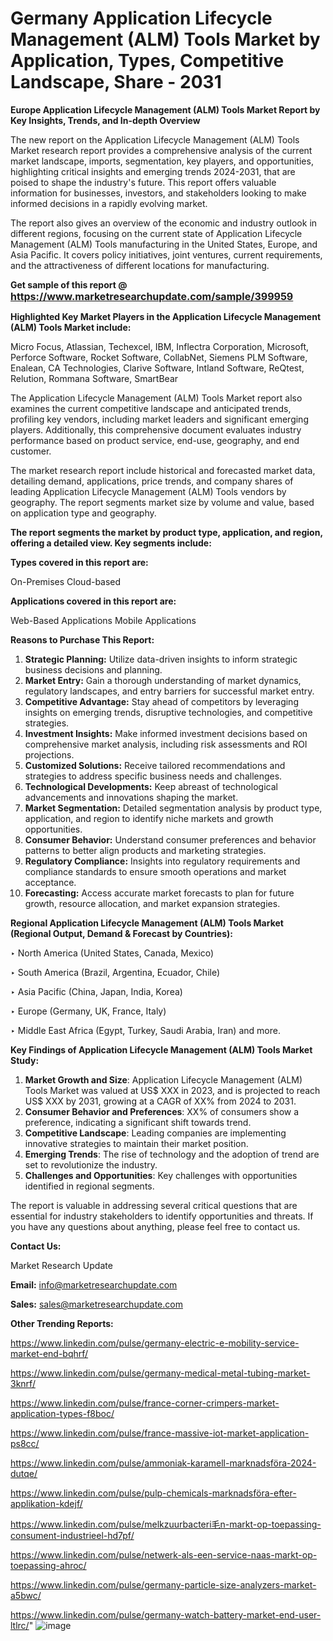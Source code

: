 # Germany Application Lifecycle Management (ALM) Tools Market by Application, Types, Competitive Landscape, Share - 2031

<strong>Europe Application Lifecycle Management (ALM) Tools Market Report by Key Insights, Trends, and In-depth Overview</strong>

The new report on the Application Lifecycle Management (ALM) Tools Market research report provides a comprehensive analysis of the current market landscape, imports, segmentation, key players, and opportunities, highlighting critical insights and emerging trends 2024-2031,</strong> that are poised to shape the industry's future. This report offers valuable information for businesses, investors, and stakeholders looking to make informed decisions in a rapidly evolving market.

The report also gives an overview of the economic and industry outlook in different regions, focusing on the current state of Application Lifecycle Management (ALM) Tools manufacturing in the United States, Europe, and Asia Pacific. It covers policy initiatives, joint ventures, current requirements, and the attractiveness of different locations for manufacturing.

<strong>Get sample of this report @ <a href=https://www.marketresearchupdate.com/sample/399959><font size=3 color=#0000ff>https://www.marketresearchupdate.com/sample/399959</font></a></strong>

<strong>Highlighted Key Market Players in the Application Lifecycle Management (ALM) Tools Market include:</strong>

Micro Focus, Atlassian, Techexcel, IBM, Inflectra Corporation, Microsoft, Perforce Software, Rocket Software, CollabNet, Siemens PLM Software, Enalean, CA Technologies, Clarive Software, Intland Software, ReQtest, Relution, Rommana Software, SmartBear

The Application Lifecycle Management (ALM) Tools Market report also examines the current competitive landscape and anticipated trends, profiling key vendors, including market leaders and significant emerging players. Additionally, this comprehensive document evaluates industry performance based on product service, end-use, geography, and end customer.

The market research report include historical and forecasted market data, detailing demand, applications, price trends, and company shares of leading Application Lifecycle Management (ALM) Tools vendors by geography. The report segments market size by volume and value, based on application type and geography.

<strong>The report segments the market by product type, application, and region, offering a detailed view. Key segments include:</strong>

<strong>Types covered in this report are:</strong>

On-Premises
Cloud-based

<strong>Applications covered in this report are:</strong>

Web-Based Applications
Mobile Applications

<strong>Reasons to Purchase This Report:</strong>
<ol>
  <li><strong>Strategic Planning:</strong> Utilize data-driven insights to inform strategic business decisions and planning.</li>
  <li><strong>Market Entry:</strong> Gain a thorough understanding of market dynamics, regulatory landscapes, and entry barriers for successful market entry.</li>
  <li><strong>Competitive Advantage:</strong> Stay ahead of competitors by leveraging insights on emerging trends, disruptive technologies, and competitive strategies.</li>
  <li><strong>Investment Insights:</strong> Make informed investment decisions based on comprehensive market analysis, including risk assessments and ROI projections.</li>
  <li><strong>Customized Solutions:</strong> Receive tailored recommendations and strategies to address specific business needs and challenges.</li>
  <li><strong>Technological Developments:</strong> Keep abreast of technological advancements and innovations shaping the market.</li>
  <li><strong>Market Segmentation:</strong> Detailed segmentation analysis by product type, application, and region to identify niche markets and growth opportunities.</li>
  <li><strong>Consumer Behavior:</strong> Understand consumer preferences and behavior patterns to better align products and marketing strategies.</li>
  <li><strong>Regulatory Compliance:</strong> Insights into regulatory requirements and compliance standards to ensure smooth operations and market acceptance.</li>
  <li><strong>Forecasting:</strong> Access accurate market forecasts to plan for future growth, resource allocation, and market expansion strategies.</li>
</ol>

<strong>Regional Application Lifecycle Management (ALM) Tools Market (Regional Output, Demand &amp; Forecast by Countries):</strong>

‣ North America (United States, Canada, Mexico)

‣ South America (Brazil, Argentina, Ecuador, Chile)

‣ Asia Pacific (China, Japan, India, Korea)

‣ Europe (Germany, UK, France, Italy)

‣ Middle East Africa (Egypt, Turkey, Saudi Arabia, Iran) and more.

<strong>Key Findings of Application Lifecycle Management (ALM) Tools Market Study:</strong>
<ol>
  <li><strong>Market Growth and Size</strong>: Application Lifecycle Management (ALM) Tools Market was valued at US$ XXX in 2023, and is projected to reach US$ XXX by 2031, growing at a CAGR of XX% from 2024 to 2031.</li>
  <li><strong>Consumer Behavior and Preferences</strong>: XX% of consumers show a preference, indicating a significant shift towards trend.</li>
  <li><strong>Competitive Landscape</strong>: Leading companies are implementing innovative strategies to maintain their market position.</li>
  <li><strong>Emerging Trends</strong>: The rise of technology and the adoption of trend are set to revolutionize the industry.</li>
  <li><strong>Challenges and Opportunities</strong>: Key challenges with opportunities identified in regional segments.</li>
</ol>

The report is valuable in addressing several critical questions that are essential for industry stakeholders to identify opportunities and threats. If you have any questions about anything, please feel free to contact us.

<strong>Contact Us:</strong>

Market Research Update

<strong>Email:</strong> info@marketresearchupdate.com

<strong>Sales:</strong> sales@marketresearchupdate.com

<strong>Other Trending Reports:</strong>

<a href=https://www.linkedin.com/pulse/germany-electric-e-mobility-service-market-end-bqhrf/>https://www.linkedin.com/pulse/germany-electric-e-mobility-service-market-end-bqhrf/</a>

<a href=https://www.linkedin.com/pulse/germany-medical-metal-tubing-market-3knrf/>https://www.linkedin.com/pulse/germany-medical-metal-tubing-market-3knrf/</a>

<a href=https://www.linkedin.com/pulse/france-corner-crimpers-market-application-types-f8boc/>https://www.linkedin.com/pulse/france-corner-crimpers-market-application-types-f8boc/</a>

<a href=https://www.linkedin.com/pulse/france-massive-iot-market-application-ps8cc/>https://www.linkedin.com/pulse/france-massive-iot-market-application-ps8cc/</a>

<a href=https://www.linkedin.com/pulse/ammoniak-karamell-marknadsföra-2024-dutqe/>https://www.linkedin.com/pulse/ammoniak-karamell-marknadsföra-2024-dutqe/</a>

<a href=https://www.linkedin.com/pulse/pulp-chemicals-marknadsföra-efter-applikation-kdejf/>https://www.linkedin.com/pulse/pulp-chemicals-marknadsföra-efter-applikation-kdejf/</a>

<a href=https://www.linkedin.com/pulse/melkzuurbacteri毛n-markt-op-toepassing-consument-industrieel-hd7pf/>https://www.linkedin.com/pulse/melkzuurbacteri毛n-markt-op-toepassing-consument-industrieel-hd7pf/</a>

<a href=https://www.linkedin.com/pulse/netwerk-als-een-service-naas-markt-op-toepassing-ahroc/>https://www.linkedin.com/pulse/netwerk-als-een-service-naas-markt-op-toepassing-ahroc/</a>

<a href=https://www.linkedin.com/pulse/germany-particle-size-analyzers-market-a5bwc/>https://www.linkedin.com/pulse/germany-particle-size-analyzers-market-a5bwc/</a>

<a href=https://www.linkedin.com/pulse/germany-watch-battery-market-end-user-ltlrc/>https://www.linkedin.com/pulse/germany-watch-battery-market-end-user-ltlrc/</a>"
![image](https://github.com/user-attachments/assets/55f3c42c-c535-4e7a-b813-1ba82a2569ad)
